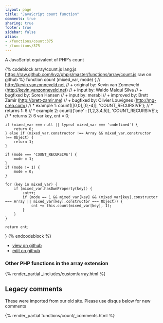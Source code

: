 ```yaml
---
layout: page
title: "JavaScript count function"
comments: true
sharing: true
footer: true
sidebar: false
alias:
- /functions/count:375
- /functions/375
---
```

<!-- Generated by Rakefile:build -->
A JavaScript equivalent of PHP's count

{% codeblock array/count.js lang:js https://raw.github.com/kvz/phpjs/master/functions/array/count.js raw on github %}
function count (mixed_var, mode) {
    // http://kevin.vanzonneveld.net
    // +   original by: Kevin van Zonneveld (http://kevin.vanzonneveld.net)
    // +      input by: Waldo Malqui Silva
    // +   bugfixed by: Soren Hansen
    // +      input by: merabi
    // +   improved by: Brett Zamir (http://brett-zamir.me)
    // +   bugfixed by: Olivier Louvignes (http://mg-crea.com/)
    // *     example 1: count([[0,0],[0,-4]], 'COUNT_RECURSIVE');
    // *     returns 1: 6
    // *     example 2: count({'one' : [1,2,3,4,5]}, 'COUNT_RECURSIVE');
    // *     returns 2: 6
    var key, cnt = 0;

    if (mixed_var === null || typeof mixed_var === 'undefined') {
        return 0;
    } else if (mixed_var.constructor !== Array && mixed_var.constructor !== Object) {
        return 1;
    }

    if (mode === 'COUNT_RECURSIVE') {
        mode = 1;
    }
    if (mode != 1) {
        mode = 0;
    }

    for (key in mixed_var) {
        if (mixed_var.hasOwnProperty(key)) {
            cnt++;
            if (mode == 1 && mixed_var[key] && (mixed_var[key].constructor === Array || mixed_var[key].constructor === Object)) {
                cnt += this.count(mixed_var[key], 1);
            }
        }
    }

    return cnt;
}
{% endcodeblock %}

 - [view on github](https://github.com/kvz/phpjs/blob/master/functions/array/count.js)
 - [edit on github](https://github.com/kvz/phpjs/edit/master/functions/array/count.js)

### Other PHP functions in the array extension
{% render_partial _includes/custom/array.html %}
## Legacy comments
These were imported from our old site. Please use disqus below for new comments
<div style="overflow-y: scroll; max-height: 500px;">
{% render_partial functions/count/_comments.html %}
</div>
